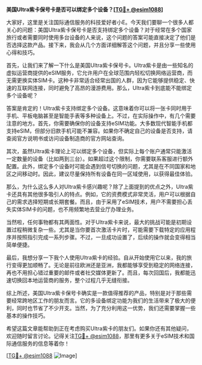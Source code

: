 **美国Ultra紫卡保号卡是否可以绑定多个设备？[[TG💪+ @esim1088](https://t.me/s/esim1088)]**

大家好，这里是关注国际通信服务的科技爱好者小E。今天我们要聊一个很多人都关心的问题：美国Ultra紫卡保号卡是否支持绑定多个设备？对于经常在多个国家旅行或者需要同时使用多台设备的人来说，这个问题的答案可能直接决定了他们是否选择这款产品。接下来，我会从几个方面详细解答这个问题，并且分享一些使用心得和技巧。

首先，让我们来了解一下什么是美国Ultra紫卡保号卡。Ultra紫卡是由一些知名的虚拟运营商提供的eSIM服务，它允许用户在全球范围内轻松切换网络运营商，而无需更换实体SIM卡。这种卡非常适合经常出国的人群，因为它能够提供稳定、快速的互联网连接，同时避免了高昂的漫游费用。那么，Ultra紫卡到底能不能绑定多个设备呢？

答案是肯定的！Ultra紫卡支持绑定多个设备。这意味着你可以将一张卡同时用于手机、平板电脑甚至是智能手表等多种设备上。不过，在实际操作中，有几个需要注意的地方。首先，你需要确保你的设备支持eSIM功能。大多数现代智能手机都支持eSIM，但部分旧款手机可能不兼容。如果你不确定自己的设备是否支持，请查阅官方说明书或访问设备制造商的官方网站查询。

其次，虽然Ultra紫卡理论上可以绑定多个设备，但实际上每个账户通常只能激活一定数量的设备（比如两到三台）。如果超过这个限制，你需要联系客服进行额外配置。此外，绑定多个设备时可能会遇到信号切换的问题，尤其是在不同国家和地区之间移动时。因此，建议尽量保持所有设备在同一区域使用，以获得最佳体验。

那么，为什么这么多人对Ultra紫卡感兴趣呢？除了上面提到的优点之外，Ultra紫卡还具有其他很多吸引人的特点。例如，它的资费模式非常灵活，用户可以根据自己的需求选择短期或长期套餐。而且，由于采用了eSIM技术，用户不需要担心丢失实体SIM卡的问题，也不用频繁地去营业厅办理业务。

当然啦，任何事物都有其两面性。对于Ultra紫卡来说，最大的挑战可能是初期设置过程稍微复杂一些。尤其是当你要首次激活卡片时，可能需要下载特定的应用程序并按照指引完成一系列步骤。不过，一旦成功设置了，后续的操作就会变得相当简单便捷。

最后，我想分享一下我个人使用Ultra紫卡的经验。自从开始使用它以来，我的旅行变得更加顺畅了。无论是前往欧洲还是亚洲，我都能够享受到稳定的网络连接，再也不用担心错过重要的邮件或者社交媒体更新了。而且，每次回国后，我都能迅速切换回本地运营商的服务，整个过程几乎无缝衔接。

综上所述，美国Ultra紫卡保号卡确实是一款值得推荐的产品，特别是对于那些需要经常跨地区工作的朋友而言。它的多设备绑定功能为我们的生活带来了极大的便利，同时也节省了不少开支。当然，为了充分利用这一优势，我们还需要掌握一些基本的操作技巧。

希望这篇文章能帮助到正在考虑购买Ultra紫卡的朋友们。如果你还有其他疑问，欢迎随时留言讨论。记得关注[TG💪+ @esim1088](https://t.me/s/esim1088)，那里有更多关于eSIM技术和国际通信服务的信息等着你！

[[TG💪+ @esim1088](https://t.me/s/esim1088) ![Image](https://i.postimg.cc/4NQfJmqS/Snipaste-2025-05-13-00-14-12.png)]